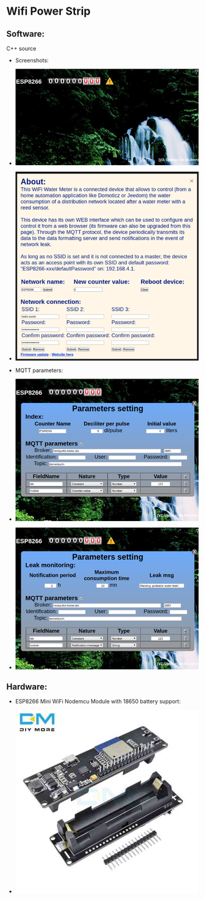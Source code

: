 Wifi Power Strip
================


Software:
---------

C++ source

* Screenshots:

* ![](doc/images/screenshot.png)

* ![](doc/images/about.png)

* MQTT parameters:

* ![](doc/images/mqtt1.png)

* ![](doc/images/mqtt2.png)

Hardware:
---------

* ESP8266 Mini WiFi Nodemcu Module with 18650 battery support:

* ![](doc/images/esp8266.jpg)

